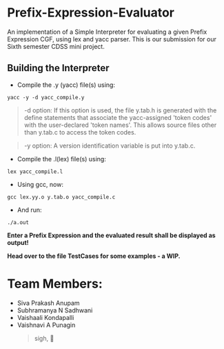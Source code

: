 # Prefix-Expression-Evaluator

An implementation of a Simple Interpreter for evaluating a given Prefix Expression CGF, using lex and yacc parser.
This is our submission for our Sixth semester CDSS mini project.

## Building the Interpreter
- Compile the .y (yacc) file(s) using:

`yacc -y -d yacc_compile.y`

> -d option:	If this option is used, the file y.tab.h is generated with the define statements that associate the yacc-assigned 'token codes' with the user-declared 'token names'. This allows source files other than y.tab.c to access the token codes.

> -y option: A version identification variable is put into y.tab.c. 


- Compile the .l(lex) file(s) using:

`lex yacc_compile.l`

- Using gcc, now:

`gcc lex.yy.o y.tab.o yacc_compile.c`

- And run:

`./a.out`




**Enter a Prefix Expression and the evaluated result shall be displayed as output!**

**Head over to the file TestCases for some examples - a WIP.**

# Team Members:
- Siva Prakash Anupam
- Subhramanya N Sadhwani
- Vaishaali Kondapalli
- Vaishnavi A Punagin
  > sigh, :poop:

